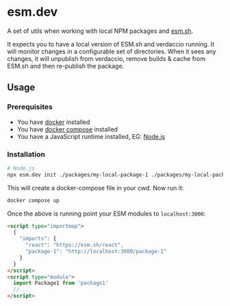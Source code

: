 # esm.dev

A set of utils when working with local NPM packages and
[esm.sh](https://esm.sh/).

It expects you to have a local version of ESM.sh and verdaccio running. It will
monitor changes in a configurable set of directories. When it sees any changes,
it will unpublish from verdaccio, remove builds & cache from ESM.sh and then
re-publish the package.

## Usage

### Prerequisites

- You have [docker](https://www.docker.com/) installed
- You have [docker compose](https://docs.docker.com/compose/) installed
- You have a JavaScript runtime installed, EG: [Node.js](https://nodejs.org/)

### Installation

```bash
# Node.js
npx esm.dev init ./packages/my-local-package-1 ./packages/my-local-package-2 ...
```

This will create a docker-compose file in your cwd. Now run it:

```bash
docker compose up
```

Once the above is running point your ESM modules to `localhost:3000`:

```html
<script type="importmap">
  {
    "imports": {
      "react": "https://esm.sh/react",
      "package-1": "http://localhost:3000/package-1"
    }
  }
</script>
<script type="module">
  import Package1 from 'package1'
  // ...
</script>
```
